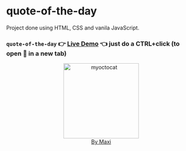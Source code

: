 # quote-of-the-day

Project done using HTML, CSS and vanila JavaScript.

### `quote-of-the-day` :point_right: [Live Demo](https://maxi69k.github.io/quote-of-the-day) :point_left: just do a CTRL+click (to open :link: in a new tab)

<div align="center">
<img src="https://myoctocat.com/assets/images/base-octocat.svg" alt="myoctocat" width="200">
</div>

<div align="center">
<a href="https://webdizajnmaxi.eu.org">By Maxi</a>
</div>
